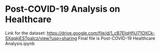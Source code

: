 # Post-COVID-19 Analysis on Healthcare
Link for the dataset: https://drive.google.com/file/d/1_cB7EIqHfjU71OXCk-SXqqkjESTpaIcz/view?usp=sharing
Final file is Post-COVID-19 Healthcare Analysis.ipynb

